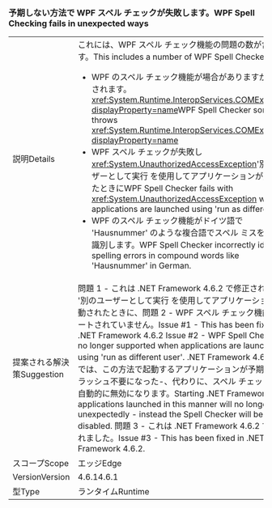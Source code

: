### <a name="wpf-spell-checking-fails-in-unexpected-ways"></a><span data-ttu-id="45271-101">予期しない方法で WPF スペル チェックが失敗します。</span><span class="sxs-lookup"><span data-stu-id="45271-101">WPF Spell Checking fails in unexpected ways</span></span>

|   |   |
|---|---|
|<span data-ttu-id="45271-102">説明</span><span class="sxs-lookup"><span data-stu-id="45271-102">Details</span></span>|<span data-ttu-id="45271-103">これには、WPF スペル チェック機能の問題の数が含まれます。</span><span class="sxs-lookup"><span data-stu-id="45271-103">This includes a number of WPF Spell Checker issues:</span></span><ul><li><span data-ttu-id="45271-104">WPF のスペル チェック機能が場合がありますがスローされます。 <xref:System.Runtime.InteropServices.COMException?displayProperty=name></span><span class="sxs-lookup"><span data-stu-id="45271-104">WPF Spell Checker sometimes throws <xref:System.Runtime.InteropServices.COMException?displayProperty=name></span></span></li><li><span data-ttu-id="45271-105">WPF スペル チェックが失敗し<xref:System.UnauthorizedAccessException>'別のユーザーとして実行 を使用してアプリケーションが起動されたときに</span><span class="sxs-lookup"><span data-stu-id="45271-105">WPF Spell Checker fails with <xref:System.UnauthorizedAccessException> when applications are launched using 'run as different user'</span></span></li><li><span data-ttu-id="45271-106">WPF のスペル チェック機能がドイツ語で 'Hausnummer' のような複合語でスペル ミスを正しく識別します。</span><span class="sxs-lookup"><span data-stu-id="45271-106">WPF Spell Checker incorrectly identifies spelling errors in compound words like 'Hausnummer' in German.</span></span></li></ul>|
|<span data-ttu-id="45271-107">提案される解決策</span><span class="sxs-lookup"><span data-stu-id="45271-107">Suggestion</span></span>|<span data-ttu-id="45271-108">問題 1 - これは .NET Framework 4.6.2 で修正されました '別のユーザーとして実行 を使用してアプリケーションが起動されたときに、問題 2 - WPF スペル チェック機能がサポートされていません。</span><span class="sxs-lookup"><span data-stu-id="45271-108">Issue #1 - This has been fixed in .NET Framework 4.6.2 Issue #2 - WPF Spell Checker is no longer supported when applications are launched using 'run as different user'.</span></span> <span data-ttu-id="45271-109">.NET Framework 4.6.2 以降では、この方法で起動するアプリケーションが予期せずにクラッシュ不要になった-、代わりに、スペル チェック機能が自動的に無効になります。</span><span class="sxs-lookup"><span data-stu-id="45271-109">Starting .NET Framework 4.6.2, applications launched in this manner will no longer crash unexpectedly - instead the Spell Checker will be silently disabled.</span></span> <span data-ttu-id="45271-110">問題 3 - これは .NET Framework 4.6.2 で修正されました。</span><span class="sxs-lookup"><span data-stu-id="45271-110">Issue #3 - This has been fixed in .NET Framework 4.6.2.</span></span>|
|<span data-ttu-id="45271-111">スコープ</span><span class="sxs-lookup"><span data-stu-id="45271-111">Scope</span></span>|<span data-ttu-id="45271-112">エッジ</span><span class="sxs-lookup"><span data-stu-id="45271-112">Edge</span></span>|
|<span data-ttu-id="45271-113">Version</span><span class="sxs-lookup"><span data-stu-id="45271-113">Version</span></span>|<span data-ttu-id="45271-114">4.6.1</span><span class="sxs-lookup"><span data-stu-id="45271-114">4.6.1</span></span>|
|<span data-ttu-id="45271-115">型</span><span class="sxs-lookup"><span data-stu-id="45271-115">Type</span></span>|<span data-ttu-id="45271-116">ランタイム</span><span class="sxs-lookup"><span data-stu-id="45271-116">Runtime</span></span>|

